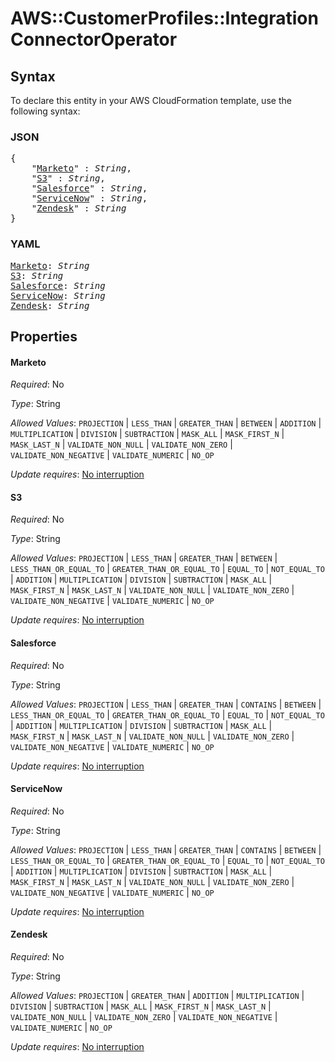 # AWS::CustomerProfiles::Integration ConnectorOperator

## Syntax

To declare this entity in your AWS CloudFormation template, use the following syntax:

### JSON

<pre>
{
    "<a href="#marketo" title="Marketo">Marketo</a>" : <i>String</i>,
    "<a href="#s3" title="S3">S3</a>" : <i>String</i>,
    "<a href="#salesforce" title="Salesforce">Salesforce</a>" : <i>String</i>,
    "<a href="#servicenow" title="ServiceNow">ServiceNow</a>" : <i>String</i>,
    "<a href="#zendesk" title="Zendesk">Zendesk</a>" : <i>String</i>
}
</pre>

### YAML

<pre>
<a href="#marketo" title="Marketo">Marketo</a>: <i>String</i>
<a href="#s3" title="S3">S3</a>: <i>String</i>
<a href="#salesforce" title="Salesforce">Salesforce</a>: <i>String</i>
<a href="#servicenow" title="ServiceNow">ServiceNow</a>: <i>String</i>
<a href="#zendesk" title="Zendesk">Zendesk</a>: <i>String</i>
</pre>

## Properties

#### Marketo

_Required_: No

_Type_: String

_Allowed Values_: <code>PROJECTION</code> | <code>LESS_THAN</code> | <code>GREATER_THAN</code> | <code>BETWEEN</code> | <code>ADDITION</code> | <code>MULTIPLICATION</code> | <code>DIVISION</code> | <code>SUBTRACTION</code> | <code>MASK_ALL</code> | <code>MASK_FIRST_N</code> | <code>MASK_LAST_N</code> | <code>VALIDATE_NON_NULL</code> | <code>VALIDATE_NON_ZERO</code> | <code>VALIDATE_NON_NEGATIVE</code> | <code>VALIDATE_NUMERIC</code> | <code>NO_OP</code>

_Update requires_: [No interruption](https://docs.aws.amazon.com/AWSCloudFormation/latest/UserGuide/using-cfn-updating-stacks-update-behaviors.html#update-no-interrupt)

#### S3

_Required_: No

_Type_: String

_Allowed Values_: <code>PROJECTION</code> | <code>LESS_THAN</code> | <code>GREATER_THAN</code> | <code>BETWEEN</code> | <code>LESS_THAN_OR_EQUAL_TO</code> | <code>GREATER_THAN_OR_EQUAL_TO</code> | <code>EQUAL_TO</code> | <code>NOT_EQUAL_TO</code> | <code>ADDITION</code> | <code>MULTIPLICATION</code> | <code>DIVISION</code> | <code>SUBTRACTION</code> | <code>MASK_ALL</code> | <code>MASK_FIRST_N</code> | <code>MASK_LAST_N</code> | <code>VALIDATE_NON_NULL</code> | <code>VALIDATE_NON_ZERO</code> | <code>VALIDATE_NON_NEGATIVE</code> | <code>VALIDATE_NUMERIC</code> | <code>NO_OP</code>

_Update requires_: [No interruption](https://docs.aws.amazon.com/AWSCloudFormation/latest/UserGuide/using-cfn-updating-stacks-update-behaviors.html#update-no-interrupt)

#### Salesforce

_Required_: No

_Type_: String

_Allowed Values_: <code>PROJECTION</code> | <code>LESS_THAN</code> | <code>GREATER_THAN</code> | <code>CONTAINS</code> | <code>BETWEEN</code> | <code>LESS_THAN_OR_EQUAL_TO</code> | <code>GREATER_THAN_OR_EQUAL_TO</code> | <code>EQUAL_TO</code> | <code>NOT_EQUAL_TO</code> | <code>ADDITION</code> | <code>MULTIPLICATION</code> | <code>DIVISION</code> | <code>SUBTRACTION</code> | <code>MASK_ALL</code> | <code>MASK_FIRST_N</code> | <code>MASK_LAST_N</code> | <code>VALIDATE_NON_NULL</code> | <code>VALIDATE_NON_ZERO</code> | <code>VALIDATE_NON_NEGATIVE</code> | <code>VALIDATE_NUMERIC</code> | <code>NO_OP</code>

_Update requires_: [No interruption](https://docs.aws.amazon.com/AWSCloudFormation/latest/UserGuide/using-cfn-updating-stacks-update-behaviors.html#update-no-interrupt)

#### ServiceNow

_Required_: No

_Type_: String

_Allowed Values_: <code>PROJECTION</code> | <code>LESS_THAN</code> | <code>GREATER_THAN</code> | <code>CONTAINS</code> | <code>BETWEEN</code> | <code>LESS_THAN_OR_EQUAL_TO</code> | <code>GREATER_THAN_OR_EQUAL_TO</code> | <code>EQUAL_TO</code> | <code>NOT_EQUAL_TO</code> | <code>ADDITION</code> | <code>MULTIPLICATION</code> | <code>DIVISION</code> | <code>SUBTRACTION</code> | <code>MASK_ALL</code> | <code>MASK_FIRST_N</code> | <code>MASK_LAST_N</code> | <code>VALIDATE_NON_NULL</code> | <code>VALIDATE_NON_ZERO</code> | <code>VALIDATE_NON_NEGATIVE</code> | <code>VALIDATE_NUMERIC</code> | <code>NO_OP</code>

_Update requires_: [No interruption](https://docs.aws.amazon.com/AWSCloudFormation/latest/UserGuide/using-cfn-updating-stacks-update-behaviors.html#update-no-interrupt)

#### Zendesk

_Required_: No

_Type_: String

_Allowed Values_: <code>PROJECTION</code> | <code>GREATER_THAN</code> | <code>ADDITION</code> | <code>MULTIPLICATION</code> | <code>DIVISION</code> | <code>SUBTRACTION</code> | <code>MASK_ALL</code> | <code>MASK_FIRST_N</code> | <code>MASK_LAST_N</code> | <code>VALIDATE_NON_NULL</code> | <code>VALIDATE_NON_ZERO</code> | <code>VALIDATE_NON_NEGATIVE</code> | <code>VALIDATE_NUMERIC</code> | <code>NO_OP</code>

_Update requires_: [No interruption](https://docs.aws.amazon.com/AWSCloudFormation/latest/UserGuide/using-cfn-updating-stacks-update-behaviors.html#update-no-interrupt)

